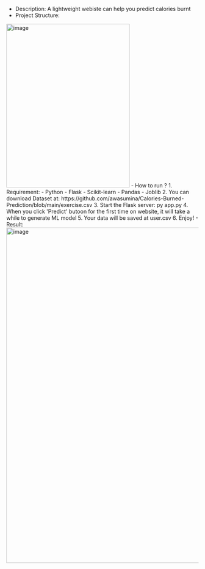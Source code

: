 - Description: A lightweight webiste can help you predict calories burnt
- Project Structure:
<img width="323" height="429" alt="image" src="https://github.com/user-attachments/assets/dc78547e-434e-4ce5-a28b-cfb3d18f485a" />
- How to run ?
  1. Requirement:
      - Python
      - Flask
      - Scikit-learn
      - Pandas
      - Joblib
  2. You can download Dataset at: https://github.com/awasumina/Calories-Burned-Prediction/blob/main/exercise.csv
  3. Start the Flask server: py app.py
  4. When you click 'Predict' butoon for the first time on website, it will take a while to generate ML model
  5. Your data will be saved at user.csv
  6. Enjoy!
- Result:
<img width="627" height="879" alt="image" src="https://github.com/user-attachments/assets/bdbf6b91-e053-4824-826c-8e282243e4f4" />
